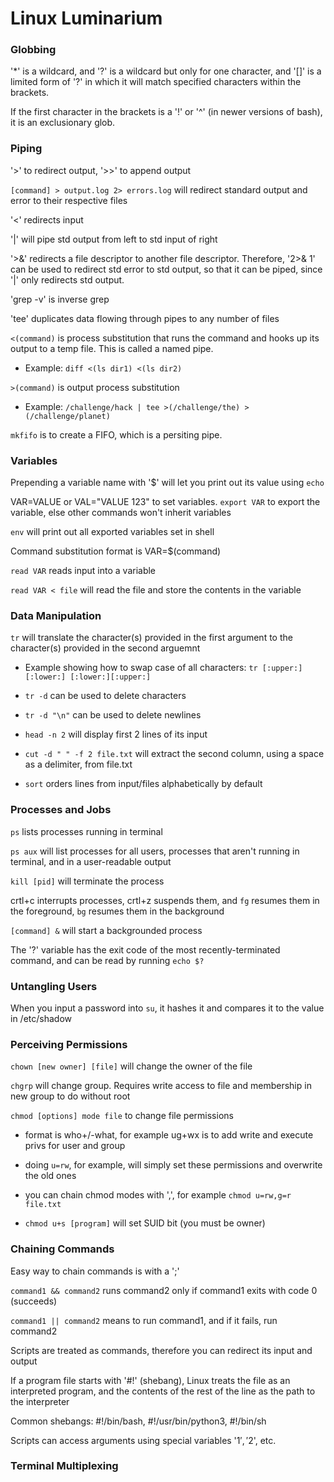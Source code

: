 
# Linux Luminarium

### Globbing

'*' is a wildcard, and '?' is a wildcard but only for one character, and '[]' is a limited form of '?' in which it will match specified characters within the brackets. 

If the first character in the brackets is a '!' or '^' (in newer versions of bash), it is an exclusionary glob.

### Piping

'>' to redirect output, '>>' to append output

``` [command] > output.log 2> errors.log ``` will redirect standard output and error to their respective files

'<' redirects input

'|' will pipe std output from left to std input of right

'>&' redirects a file descriptor to another file descriptor. Therefore, '2>& 1' can be used to redirect std error to std output, so that it can be piped, since '|' only redirects std output.

'grep -v' is inverse grep

'tee' duplicates data flowing through pipes to any number of files 

``` <(command) ``` is process substitution that runs the command and hooks up its output to a temp file. This is called a named pipe. 

- Example: ``` diff <(ls dir1) <(ls dir2) ```

``` >(command) ``` is output process substitution

- Example: ``` /challenge/hack | tee >(/challenge/the) >(/challenge/planet) ```

``` mkfifo ``` is to create a FIFO, which is a persiting pipe.

### Variables 

Prepending a variable name with '$' will let you print out its value using ``` echo ```

VAR=VALUE or VAL="VALUE 123" to set variables. ``` export VAR ``` to export the variable, else other commands won't inherit variables

``` env ``` will print out all exported variables set in shell 

Command substitution format is VAR=$(command)

``` read VAR ``` reads input into a variable

``` read VAR < file ``` will read the file and store the contents in the variable

### Data Manipulation

``` tr ``` will translate the character(s) provided in the first argument to the character(s) provided in the second arguemnt

- Example showing how to swap case of all characters: ``` tr [:upper:][:lower:] [:lower:][:upper:] ```

- ``` tr -d ``` can be used to delete characters 

- ``` tr -d "\n" ``` can be used to delete newlines

- ``` head -n 2 ``` will display first 2 lines of its input

- ``` cut -d " " -f 2 file.txt ``` will extract the second column, using a space as a delimiter, from file.txt

- ``` sort ``` orders lines from input/files alphabetically by default 

### Processes and Jobs 

``` ps ``` lists processes running in terminal 

``` ps aux ``` will list processes for all users, processes that aren't running in terminal, and in a user-readable output

``` kill [pid] ``` will terminate the process 

crtl+c interrupts processes, crtl+z suspends them, and ```fg``` resumes them in the foreground, ```bg``` resumes them in the background 

``` [command] & ``` will start a backgrounded process 

The '?' variable has the exit code of the most recently-terminated command, and can be read by running ``` echo $? ```

### Untangling Users

When you input a password into ```su```, it hashes it and compares it to the value in /etc/shadow 

### Perceiving Permissions

```chown [new owner] [file]``` will change the owner of the file

```chgrp``` will change group. Requires write access to file and membership in new group to do without root 

```chmod [options] mode file``` to change file permissions

- format is who+/-what, for example ug+wx is to add write and execute privs for user and group

- doing ```u=rw```, for example, will simply set these permissions and overwrite the old ones

- you can chain chmod modes with ',', for example ```chmod u=rw,g=r file.txt```

- ```chmod u+s [program]``` will set SUID bit (you must be owner)

### Chaining Commands

Easy way to chain commands is with a ';'

```command1 && command2``` runs command2 only if command1 exits with code 0 (succeeds)

```command1 || command2``` means to run command1, and if it fails, run command2

Scripts are treated as commands, therefore you can redirect its input and output

If a program file starts with '#!' (shebang), Linux treats the file as an interpreted program, and the contents of the rest of the line as the path to the interpreter

Common shebangs: #!/bin/bash, #!/usr/bin/python3, #!/bin/sh 

Scripts can access arguments using special variables '$1', '$2', etc.

### Terminal Multiplexing



 


